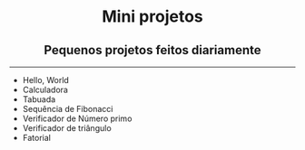 <h1 align="center">Mini projetos</h1>

<h2 align="center">Pequenos projetos feitos diariamente</h2>

<hr>

<ul>
	<li>Hello, World</li>
	<li>Calculadora</li>
	<li>Tabuada</li>
	<li>Sequência de Fibonacci</li>
	<li>Verificador de Número primo</li>
	<li>Verificador de triângulo</li>
        <li>Fatorial</li>
<ul>
